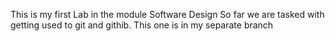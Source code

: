 This is my first Lab in the module Software Design
So far we are tasked with getting used to git and githib.
This one is in my separate branch 
